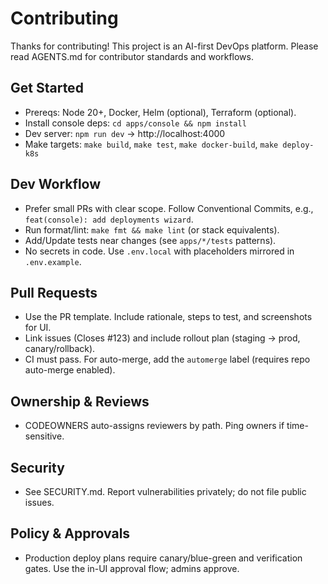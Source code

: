 # Contributing

Thanks for contributing! This project is an AI-first DevOps platform. Please read AGENTS.md for contributor standards and workflows.

## Get Started
- Prereqs: Node 20+, Docker, Helm (optional), Terraform (optional).
- Install console deps: `cd apps/console && npm install`
- Dev server: `npm run dev` → http://localhost:4000
- Make targets: `make build`, `make test`, `make docker-build`, `make deploy-k8s`

## Dev Workflow
- Prefer small PRs with clear scope. Follow Conventional Commits, e.g., `feat(console): add deployments wizard`.
- Run format/lint: `make fmt && make lint` (or stack equivalents).
- Add/Update tests near changes (see `apps/*/tests` patterns).
- No secrets in code. Use `.env.local` with placeholders mirrored in `.env.example`.

## Pull Requests
- Use the PR template. Include rationale, steps to test, and screenshots for UI.
- Link issues (Closes #123) and include rollout plan (staging → prod, canary/rollback).
- CI must pass. For auto-merge, add the `automerge` label (requires repo auto-merge enabled).

## Ownership & Reviews
- CODEOWNERS auto-assigns reviewers by path. Ping owners if time-sensitive.

## Security
- See SECURITY.md. Report vulnerabilities privately; do not file public issues.

## Policy & Approvals
- Production deploy plans require canary/blue-green and verification gates. Use the in-UI approval flow; admins approve.

